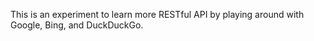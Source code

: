 This is an experiment to learn more RESTful API by playing around with Google, Bing, and DuckDuckGo.


